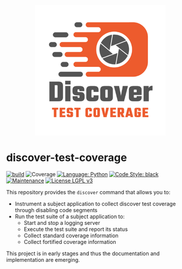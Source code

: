 <p align="center">
<img width="350" height="350" src="https://raw.githubusercontent.com/DiscoverTestCoverage/discover-test-coverage/master/.github/logos/Discover.svg" alt="DiscoverTestCoverage"</img>
</p>

# discover-test-coverage

[![build](https://github.com/DiscoverTestCoverage/discover-test-coverage/actions/workflows/build.yml/badge.svg)](https://github.com/DiscoverTestCoverage/discover-test-coverage/actions/workflows/build.yml)
![Coverage](https://img.shields.io/endpoint?url=https://raw.githubusercontent.com/wiki/DiscoverTestCoverage/discover-test-coverage/python-coverage-comment-action-badge.json)
[![Language: Python](https://img.shields.io/badge/Language-Python-blue.svg)](https://github.com/DiscoverTestCoverage/discover-test-coverage/search?l=python)
[![Code Style: black](https://img.shields.io/badge/Code%20Style-Black-blue.svg)](https://github.com/psf/black)
[![Maintenance](https://img.shields.io/badge/Maintained%3F-Yes-blue.svg)](https://github.com/DiscoverTestCoverage/discover-test-coverage/graphs/commit-activity)
[![License LGPL v3](https://img.shields.io/badge/License-LGPL%20v3-blue.svg)](https://www.gnu.org/licenses/lgpl-3.0)

This repository provides the `discover` command that allows you to:

- Instrument a subject application to collect discover test coverage through
  disabling code segments
- Run the test suite of a subject application to:
  - Start and stop a logging server
  - Execute the test suite and report its status
  - Collect standard coverage information
  - Collect fortified coverage information

This project is in early stages and thus the documentation and implementation
are emerging.
